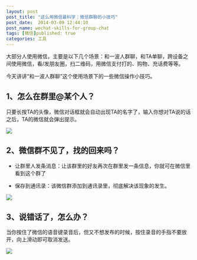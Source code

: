 ```yaml
---
layout: post
post_title: "这么用微信最科学：微信群聊的小技巧"
post_date:  2014-03-09 12:44:10
post_name: wechat-skills-for-group-chat
tags: [微信]published: true
categories: 工具
---
```


大部分人使用微信，主要是以下几个场景：和一波人群聊，和TA单聊，跨设备之间使用微信，看/发朋友圈，扫二维码，用微信支付打的、购物、充话费等等。

今天讲讲“和一波人群聊”这个使用场景下的一些微信操作小技巧。

## **1、怎么在群里@某个人？**

只要长按TA的头像，微信对话框就会自动出现TA的名字了，输入你想对TA说的话之后，TA的微信就会弹出提示。

![](http://mmbiz.qpic.cn/mmbiz/z3T1vlHdIXibOeW8bBicfcl43SQj7UMO1JwJ73VLGuzpzO4n7R3ibFjJopEdhkdv0oO3Z9FDTxGGvG03t8l0JpkoA/0)

## **2、微信群不见了，找的回来吗？**

*   让群里人发条消息：让该群里的好友再次在群里发一条信息，你就可在微信里看到这个群了

*   保存到通讯录：该微信群添加到通讯录里，彻底解决该现象的发生。

![](http://mmbiz.qpic.cn/mmbiz/z3T1vlHdIXibOeW8bBicfcl43SQj7UMO1JuTjNiaOe2vticJtYRTZNSUYBkXNAicaiapxtf2zTaeEB8vx3GJcwj24hiag/0)

## **3、说错话了，怎么办？**

当你按住了微信的语音键录音后，但又不想发布的时候，按住录音的手指不要放开，向上滑动即可取消发送。

![](http://mmbiz.qpic.cn/mmbiz/z3T1vlHdIXibOeW8bBicfcl43SQj7UMO1JBPrQibOTdNlojMjiagAm2MdEZKqtXo6RNr7VtKAG3pRgCPcQsxNrjuWw/0)